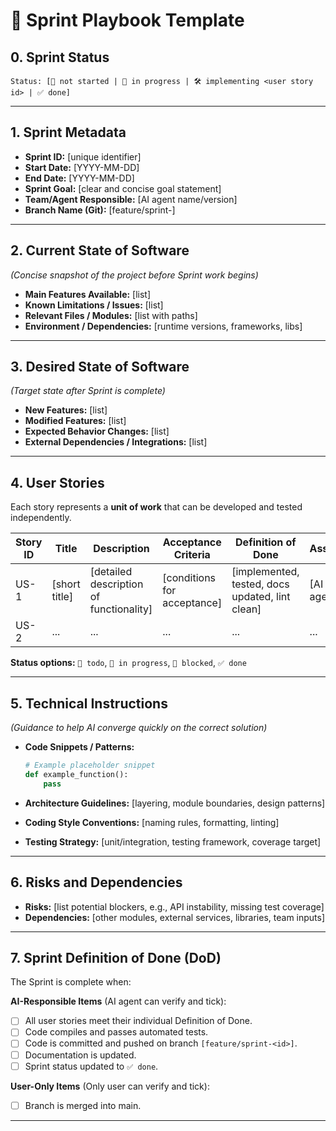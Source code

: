 # 📑 Sprint Playbook Template
## 0. Sprint Status

```
Status: [🔲 not started | 🚧 in progress | 🛠️ implementing <user story id> | ✅ done]
```
---

## 1. Sprint Metadata

* **Sprint ID:** \[unique identifier]
* **Start Date:** \[YYYY-MM-DD]
* **End Date:** \[YYYY-MM-DD]
* **Sprint Goal:** \[clear and concise goal statement]
* **Team/Agent Responsible:** \[AI agent name/version]
* **Branch Name (Git):** \[feature/sprint-<id>]

---

## 2. Current State of Software

*(Concise snapshot of the project before Sprint work begins)*

* **Main Features Available:** \[list]
* **Known Limitations / Issues:** \[list]
* **Relevant Files / Modules:** \[list with paths]
* **Environment / Dependencies:** \[runtime versions, frameworks, libs]

---

## 3. Desired State of Software

*(Target state after Sprint is complete)*

* **New Features:** \[list]
* **Modified Features:** \[list]
* **Expected Behavior Changes:** \[list]
* **External Dependencies / Integrations:** \[list]

---

## 4. User Stories

Each story represents a **unit of work** that can be developed and tested independently.

| Story ID | Title          | Description                              | Acceptance Criteria          | Definition of Done                               | Assignee    | Status |
| -------- | -------------- | ---------------------------------------- | ---------------------------- | ------------------------------------------------ | ----------- | ------ |
| US-1     | \[short title] | \[detailed description of functionality] | \[conditions for acceptance] | \[implemented, tested, docs updated, lint clean] | \[AI agent] | 🔲  todo |
| US-2     | ...            | ...                                      | ...                          | ...                                              | ...         | 🔲 todo |

**Status options:** `🔲 todo`, `🚧 in progress`, `🚫 blocked`, `✅ done`

---

## 5. Technical Instructions

*(Guidance to help AI converge quickly on the correct solution)*

* **Code Snippets / Patterns:**

  ```python
  # Example placeholder snippet
  def example_function():
      pass
  ```
* **Architecture Guidelines:** \[layering, module boundaries, design patterns]
* **Coding Style Conventions:** \[naming rules, formatting, linting]
* **Testing Strategy:** \[unit/integration, testing framework, coverage target]

---

## 6. Risks and Dependencies

* **Risks:** \[list potential blockers, e.g., API instability, missing test coverage]
* **Dependencies:** \[other modules, external services, libraries, team inputs]

---

## 7. Sprint Definition of Done (DoD)

The Sprint is complete when:

**AI-Responsible Items** (AI agent can verify and tick):
* [ ] All user stories meet their individual Definition of Done.
* [ ] Code compiles and passes automated tests.
* [ ] Code is committed and pushed on branch `[feature/sprint-<id>]`.
* [ ] Documentation is updated.
* [ ] Sprint status updated to `✅ done`.

**User-Only Items** (Only user can verify and tick):
* [ ] Branch is merged into main.

---

